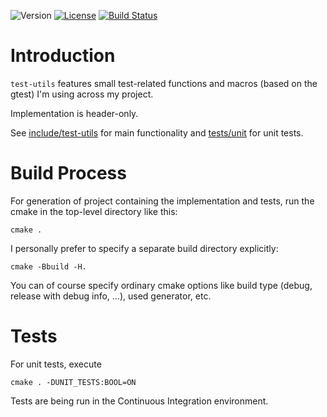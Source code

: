 ![Version](https://img.shields.io/badge/version-0.5.0-green.svg)
[![License](https://img.shields.io/badge/license-MIT_License-green.svg?style=flat)](LICENSE)
[![Build Status](https://travis-ci.org/karel-burda/test-utils.svg?branch=develop)](https://travis-ci.org/karel-burda/cmake-helpers)

# Introduction
`test-utils` features small test-related functions and macros (based on the gtest) I'm using across my project.

Implementation is header-only.

See [include/test-utils](include/test-utils) for main functionality and [tests/unit](tests/unit) for unit tests.

# Build Process
For generation of project containing the implementation and tests, run the cmake in the top-level directory like this:

`cmake .`

I personally prefer to specify a separate build directory explicitly:

`cmake -Bbuild -H.`

You can of course specify ordinary cmake options like build type (debug, release with debug info, ...), used generator, etc.

# Tests
For unit tests, execute

`cmake . -DUNIT_TESTS:BOOL=ON`

Tests are being run in the Continuous Integration environment.
